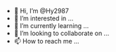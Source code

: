 - 👋 Hi, I’m @Hy2987
- 👀 I’m interested in ...
- 🌱 I’m currently learning ...
- 💞️ I’m looking to collaborate on ...
- 📫 How to reach me ...

<!---
Hy2987/Hy2987 is a ✨ special ✨ repository because its `README.md` (this file) appears on your GitHub profile.
You can click the Preview link to take a look at your changes.
--->
